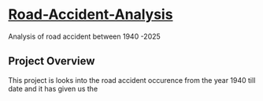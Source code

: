 # <u>Road-Accident-Analysis</u>
Analysis of road accident between 1940 -2025

## Project Overview
This project is looks into the road accident occurence from the year 1940 till date and it has given us the
